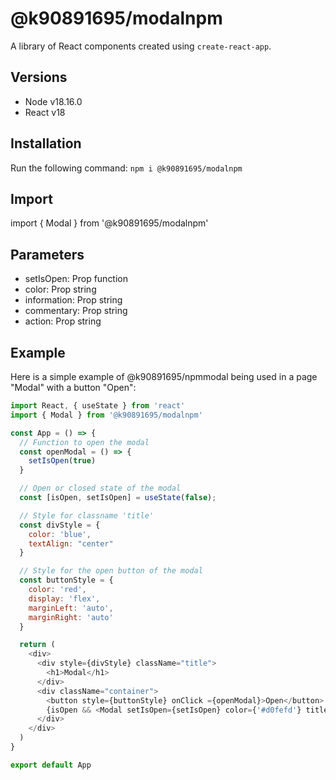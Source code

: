 # @k90891695/modalnpm
A library of React components created using `create-react-app`.

## Versions
* Node v18.16.0
* React v18

## Installation
Run the following command:
`npm i @k90891695/modalnpm`

## Import
import { Modal } from '@k90891695/modalnpm'

## Parameters
* setIsOpen: Prop function
* color: Prop string
* information: Prop string
* commentary: Prop string
* action: Prop string

## Example
Here is a simple example of @k90891695/npmmodal being used in a page "Modal" with a button "Open":

```js
import React, { useState } from 'react'
import { Modal } from '@k90891695/modalnpm'

const App = () => {
  // Function to open the modal
  const openModal = () => {
    setIsOpen(true)
  }

  // Open or closed state of the modal
  const [isOpen, setIsOpen] = useState(false);

  // Style for classname 'title'
  const divStyle = {
    color: 'blue',
    textAlign: "center"
  }

  // Style for the open button of the modal
  const buttonStyle = {
    color: 'red',
    display: 'flex',
    marginLeft: 'auto',
    marginRight: 'auto'
  }

  return (
    <div>
      <div style={divStyle} className="title">
        <h1>Modal</h1>
      </div>
      <div className="container">
        <button style={buttonStyle} onClick ={openModal}>Open</button>
        {isOpen && <Modal setIsOpen={setIsOpen} color={'#d0fefd'} title={'Information'} commentary={'Modal is open !'} action={'Close'} />}
      </div>
    </div>
  )
}

export default App
```